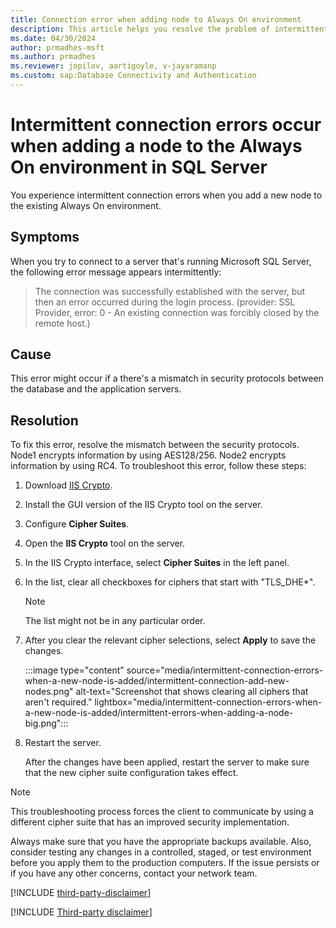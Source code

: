 ```yaml
---
title: Connection error when adding node to Always On environment
description: This article helps you resolve the problem of intermittent connection errors in SQL Server when a new node is added to the Always On environment.
ms.date: 04/30/2024
author: prmadhes-msft
ms.author: prmadhes
ms.reviewer: jopilov, aartigoyle, v-jayaramanp
ms.custom: sap:Database Connectivity and Authentication
---
```


# Intermittent connection errors occur when adding a node to the Always On environment in SQL Server

You experience intermittent connection errors when you add a new node to the existing Always On environment.

## Symptoms

When you try to connect to a server that's running Microsoft SQL Server, the following error message appears intermittently:

> The connection was successfully established with the server, but then an error occurred during the login process. (provider: SSL Provider, error: 0 - An existing connection was forcibly closed by the remote host.)

## Cause

This error might occur if a there's a mismatch in security protocols between the database and the application servers.

## Resolution

To fix this error, resolve the mismatch between the security protocols. Node1 encrypts information by using AES128/256. Node2 encrypts information by using RC4. To troubleshoot this error, follow these steps:

1. Download [IIS Crypto](https://www.nartac.com/Products/IISCrypto/Download).
1. Install the GUI version of the IIS Crypto tool on the server.
1. Configure **Cipher Suites**.
1. Open the **IIS Crypto** tool on the server.
1. In the IIS Crypto interface, select **Cipher Suites** in the left panel.  
1. In the list, clear all checkboxes for ciphers that start with "TLS_DHE*".

    > [!NOTE]
    > The list might not be in any particular order.  

1. After you clear the relevant cipher selections, select **Apply** to save the changes.

    :::image type="content" source="media/intermittent-connection-errors-when-a-new-node-is-added/intermittent-connection-add-new-nodes.png" alt-text="Screenshot that shows clearing all ciphers that aren't required." lightbox="media/intermittent-connection-errors-when-a-new-node-is-added/intermittent-errors-when-adding-a-node-big.png":::

1. Restart the server.

   After the changes have been applied, restart the server to make sure that the new cipher suite configuration takes effect.

  > [!NOTE]
  > This troubleshooting process forces the client to communicate by using a different cipher suite that has an improved security implementation.

Always make sure that you have the appropriate backups available. Also, consider testing any changes in a controlled, staged, or test environment before you apply them to the production computers. If the issue persists or if you have any other concerns, contact your network team.

[!INCLUDE [third-party-disclaimer](../../../includes/third-party-disclaimer.md)]

[!INCLUDE [Third-party disclaimer](../../../includes/third-party-contact-disclaimer.md)]
